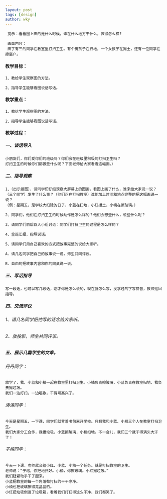 ```yaml
---
layout: post
tags: [design]
author: wky
---
```




     提示：看看图上画的是什么时候，谁在什么地方干什么，做得怎么样?

     画面内容：
     画了有三的同学在教室里打扫卫生。有个男孩子在扫地，一个女孩子在撮土，还有一位同学在擦窗户。



#### 教学目标：

    1、教给学生观察图的方法。
    
    2、指导学生能够看图说话写话。

#### 教学重点：

    1、教给学生观察图的方法。
    
    2、指导学生能够看图说话写话。

#### 教学过程：

##### 一、谈话导入

    小朋友们，你们爱你们的班级吗？你们会在班级里积极的打扫卫生吗？
    打扫卫生的时候你们都做些什么呢？下面老师给大家看看这幅画。）

##### 二、指导观察

    1、（出示插图），请同学们仔细观察大屏幕上的图画，看图上画了什么，谁来给大家说一说？
    （三个同学）发生了什么事？（他们正在打扫教室）谁能加上时间和地点完整的把这幅画说一说？
    （例：星期五，是学校大扫除的日子，小蓝在扫地，小红撮土，小楠在擦玻璃。）
    
    2、同学们，他们在打扫卫生的时候动作是怎么样的？他们会想些什么，说些什么呢？
    
    3、请同学们前后四人小组讨论：同学们打扫卫生的过程是怎么样的？
    
    4、全班汇报，指导说话。
    
    5、请同学们用自己喜欢的方式把故事完整的说给大家听。
    
    A．请几名同学把自己的故事说一说，师生共同评议。
    
    B．自由的把故事内容和你的同桌说一说。

##### 三、写话指导

    写一段话，也可以写几段话，刚才你是怎么说的，现在就怎么写，没学过的字写拼音，教师巡回指导。

##### 四、交流评议

###### 1、请几名同学把他写的话念给大家听。

###### 2、放投影，师生共同评议。

##### 五、展示几篇学生的文章。



###### 丹丹同学：

    放学了，我、小蓝和小楠一起在教室里打扫卫生。小楠负责擦玻璃，小蓝负责在教室扫地，我负责撮垃圾。
    我们一边打扫，一边唱歌，干得可高兴了。



###### 涛涛同学：

    今天是星期五，一下课，同学们就背着书包离开学校。只剩我和小蓝、小楠三个人在教室打扫卫生。
    我们大家分工合作，我撮垃圾，小蓝擦玻璃，小楠扫地。不一会儿，我们三个就干得满头大汗了！



###### 子榕同学：

    今天一下课，老师就交给小红、小蓝、小楠一个任务。就是打扫教室的卫生。
    老师说：“子榕，你把地扫好。小楠，你擦玻璃。小红撮垃圾。”
    我们赶紧动手干了起来。
    小蓝把教室的每一个角落都打扫的干干净净。
    小楠也把玻璃擦得亮晶晶的。
    小红把垃圾倒进了垃圾箱，看着我们打扫得这么干净，我们都笑了。